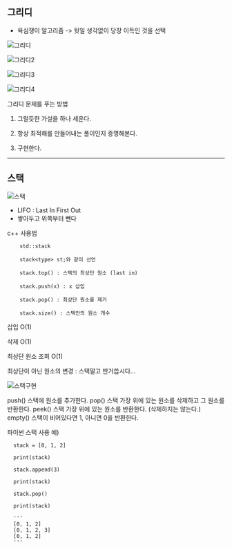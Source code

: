 
## 그리디

 - 욕심쟁이 알고리즘 -> 뒷일 생각없이 당장 이득인 것을 선택

![그리디](https://user-images.githubusercontent.com/68090443/128174232-1f4af092-f9fd-431f-bede-e88dd4389785.PNG)


![그리디2](https://user-images.githubusercontent.com/68090443/128174680-73af60dd-e35c-4ff8-b2dd-55610edab9ef.PNG)


![그리디3](https://user-images.githubusercontent.com/68090443/128174714-328a2ce5-22de-4775-a050-8f587e748a3f.PNG)


![그리디4](https://user-images.githubusercontent.com/68090443/128174769-5a9e626a-88ba-4ae0-8882-8c1546efbb57.PNG)


 그리디 문제를 푸는 방법

1. 그럴듯한 가설을 하나 세운다.

2. 항상 최적해를 만들어내는 풀이인지 증명해본다. 

3. 구현한다.


--------------------

## 스택

![스택](https://user-images.githubusercontent.com/68090443/128174812-e78ab4ef-11b0-4c27-a0a3-3ab31efcfd29.PNG)

- LIFO : Last In First Out
- 쌓아두고 위쪽부터 뺀다

c++ 사용법

        std::stack

        stack<type> st;와 같이 선언

        stack.top() : 스택의 최상단 원소 (last in)

        stack.push(x) : x 삽입

        stack.pop() : 최상단 원소를 제거

        stack.size() : 스택안의 원소 개수


삽입 O(1)

삭제 O(1)

최상단 원소 조회 O(1)

최상단이 아닌 원소의 변경 : 스택말고 딴거씁시다…

![스택구현](https://user-images.githubusercontent.com/68090443/128174892-aec021d0-156b-4ce4-b48b-c203aa727cbf.PNG)

push()
스택에 원소를 추가한다.
pop()
스택 가장 위에 있는 원소를 삭제하고 그 원소를 반환한다.
peek()
스택 가장 위에 있는 원소를 반환한다. (삭제하지는 않는다.)
empty()
스택이 비어있다면 1, 아니면 0을 반환한다.

파이썬 스택 사용 예)

      stack = [0, 1, 2]

      print(stack)

      stack.append(3)

      print(stack)

      stack.pop()

      print(stack)

      '''
      [0, 1, 2]
      [0, 1, 2, 3]
      [0, 1, 2]
      '''

